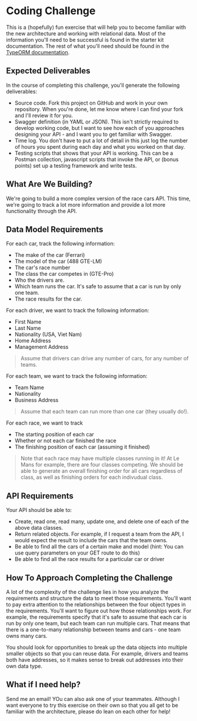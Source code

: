 # Coding Challenge

This is a (hopefully) fun exercise that will help you to become familiar with the new architecture and working with relational data.  Most of the information you'll need to be successful is found in the starter kit documentation.  The rest of what you'll need should be found in the [TypeORM documentation](https://orkhan.gitbook.io/typeorm/docs/).

## Expected Deliverables

In the course of completing this challenge, you'll generate the following deliverables:
- Source code.  Fork this project on GitHub and work in your own repository.  When you're done, let me know where I can find your fork and I'll review it for you.
- Swagger definition (in YAML or JSON).  This isn't strictly required to develop working code, but I want to see how each of you approaches designing your API - and I want you to get familiar with Swagger.
- Time log.  You don't have to put a lot of detail in this just log the number of hours you spent during each day and what you worked on that day.
- Testing scripts that shows that your API is working.  This can be a Postman collection, javascript scripts that invoke the API, or (bonus points) set up a testing framework and write tests.

## What Are We Building?

We're going to build a more complex version of the race cars API.  This time, we're going to track a lot more information and provide a lot more functionality through the API.

## Data Model Requirements
For each car, track the following information:
- The make of the car (Ferrari)
- The model of the car (488 GTE-LM)
- The car's race number
- The class the car competes in (GTE-Pro)
- Who the drivers are.  
- Which team runs the car.  It's safe to assume that a car is run by only one team.
- The race results for the car.

For each driver, we want to track the following information:
- First Name
- Last Name
- Nationality (USA, Viet Nam)
- Home Address
- Management Address

> Assume that drivers can drive any number of cars, for any number of teams.

For each team, we want to track the following information:
- Team Name
- Nationality
- Business Address

> Assume that each team can run more than one car (they usually do!).

For each race, we want to track
- The starting position of each car
- Whether or not each car finished the race
- The finishing position of each car (assuming it finished)

> Note that each race may have multiple classes running in it!  At Le Mans for example, there are four classes competing.  We should be able to generate an overall finishing order for all cars regardless of class, as well as finishing orders for each indivudual class.

## API Requirements

Your API should be able to:
- Create, read one, read many, update one, and delete one of each of the above data classes.
- Return related objects.  For example, if I request a team from the API, I would expect the result to include the cars that the team owns.
- Be able to find all the cars of a certain make and model (hint:  You can use query parameters on your GET route to do this)
- Be able to find all the race results for a particular car or driver

## How To Approach Completing the Challenge

A lot of the complexity of the challenge lies in how you analyze the requirements and structure the data to meet those requirements.  You'll want to pay extra attention to the relationships between the four object types in the requirements.  You'll want to figure out how those relationships work.  For example, the requirements specify that it's safe to assume that each car is run by only one team, but each team can run multiple cars.  That means that there is a one-to-many relationship between teams and cars - one team owns many cars.

You should look for opportunities to break up the data objects into multiple smaller objects so that you can reuse data.  For example, drivers and teams both have addresses, so it makes sense to break out addresses into their own data type.

## What if I need help?

Send me an email!  YOu can also ask one of your teammates. Although I want everyone to try this exercise on their own so that you all get to be familiar with the architecture, please do lean on each other for help!